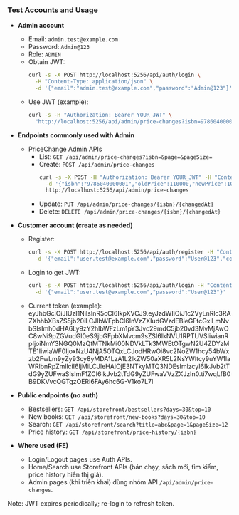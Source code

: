 ### Test Accounts and Usage

- **Admin account**
  - Email: `admin.test@example.com`
  - Password: `Admin@123`
  - Role: `ADMIN`
  - Obtain JWT:
    ```bash
    curl -s -X POST http://localhost:5256/api/auth/login \
      -H "Content-Type: application/json" \
      -d '{"email":"admin.test@example.com","password":"Admin@123"}'
    ```
  - Use JWT (example):
    ```bash
    curl -s -H "Authorization: Bearer YOUR_JWT" \
      "http://localhost:5256/api/admin/price-changes?isbn=9786040000001&page=1&pageSize=5"
    ```

- **Endpoints commonly used with Admin**
  - PriceChange Admin APIs
    - List: `GET /api/admin/price-changes?isbn=&page=&pageSize=`
    - Create: `POST /api/admin/price-changes`
      ```bash
      curl -s -X POST -H "Authorization: Bearer YOUR_JWT" -H "Content-Type: application/json" \
        -d '{"isbn":"9786040000001","oldPrice":110000,"newPrice":105000,"employeeId":1}' \
        http://localhost:5256/api/admin/price-changes
      ```
    - Update: `PUT /api/admin/price-changes/{isbn}/{changedAt}`
    - Delete: `DELETE /api/admin/price-changes/{isbn}/{changedAt}`

- **Customer account (create as needed)**
  - Register:
    ```bash
    curl -s -X POST http://localhost:5256/api/auth/register -H "Content-Type: application/json" \
      -d '{"email":"user.test@example.com","password":"User@123","confirmPassword":"User@123"}'
    ```
  - Login to get JWT:
    ```bash
    curl -s -X POST http://localhost:5256/api/auth/login -H "Content-Type: application/json" \
      -d '{"email":"user.test@example.com","password":"User@123"}'
    ```
  - Current token (example):
    eyJhbGciOiJIUzI1NiIsInR5cCI6IkpXVCJ9.eyJzdWIiOiJ1c2VyLnRlc3RAZXhhbXBsZS5jb20iLCJlbWFpbCI6InVzZXIudGVzdEBleGFtcGxlLmNvbSIsImh0dHA6Ly9zY2hlbWFzLm1pY3Jvc29mdC5jb20vd3MvMjAwOC8wNi9pZGVudGl0eS9jbGFpbXMvcm9sZSI6IkNVU1RPTUVSIiwianRpIjoiNmY3NGQ0MzQtMTNkMi00NDVkLTk3MWEtOTgwN2U4ZDYzMTE1IiwiaWF0IjoxNzU4NjA5OTQxLCJodHRwOi8vc2NoZW1hcy54bWxzb2FwLm9yZy93cy8yMDA1LzA1L2lkZW50aXR5L2NsYWltcy9uYW1laWRlbnRpZmllciI6IjMiLCJleHAiOjE3NTkyMTQ3NDEsImlzcyI6IkJvb2tTdG9yZUFwaSIsImF1ZCI6IkJvb2tTdG9yZUFwaVVzZXJzIn0.ti7wqLfB0B9DKVvcQGTgzOERI6FAy6hc6G-V1ko7L7I

- **Public endpoints (no auth)**
  - Bestsellers: `GET /api/storefront/bestsellers?days=30&top=10`
  - New books: `GET /api/storefront/new-books?days=30&top=10`
  - Search: `GET /api/storefront/search?title=abc&page=1&pageSize=12`
  - Price history: `GET /api/storefront/price-history/{isbn}`

- **Where used (FE)**
  - Login/Logout pages use Auth APIs.
  - Home/Search use Storefront APIs (bán chạy, sách mới, tìm kiếm, price history hiển thị giá).
  - Admin pages (khi triển khai) dùng nhóm API `/api/admin/price-changes`.

Note: JWT expires periodically; re-login to refresh token.


